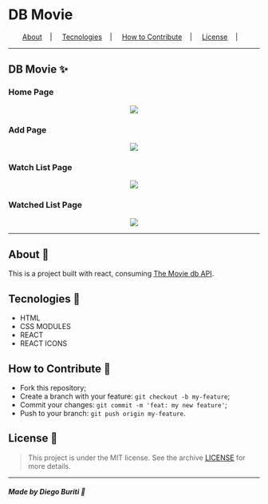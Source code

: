 <h1>DB Movie</h1>

<p align="center">
<a href="#about-memo">About</a>&nbsp;&nbsp;&nbsp; | &nbsp;&nbsp;&nbsp;
<a href="#tecnologies-rocket">Tecnologies</a>&nbsp;&nbsp;&nbsp; | &nbsp;&nbsp;&nbsp;
<a href="#how-to-contribute-">How to Contribute</a>&nbsp;&nbsp;&nbsp; | &nbsp;&nbsp;&nbsp;
<a href="#license-scroll">License</a>&nbsp;&nbsp;&nbsp; | &nbsp;&nbsp;&nbsp;
</p>

---

## DB Movie :sparkles:

### Home Page

<p align="center">
<image src="./src/assets/home_movie.png" />
</p>

### Add Page

<p align="center">
<image src="./src/assets/add_movie.png" />
</p>

### Watch List Page

<p align="center">
<image src="./src/assets/watch_list.png" />
</p>

### Watched List Page

<p align="center">
<image src="./src/assets/watched_page.png" />
</p>

---

## About :memo:

This is a project built with react, consuming [The Movie db API](https://www.themoviedb.org/documentation/api).

## Tecnologies :rocket:

- HTML
- CSS MODULES
- REACT
- REACT ICONS

## How to Contribute 🤔

- Fork this repository;
- Create a branch with your feature: `git checkout -b my-feature`;
- Commit your changes: `git commit -m 'feat: my new feature'`;
- Push to your branch: `git push origin my-feature`.

## License :scroll:

> This project is under the MIT license. See the archive [LICENSE](LICENSE) for more details.

---

##### Made by Diego Buriti :wave:
